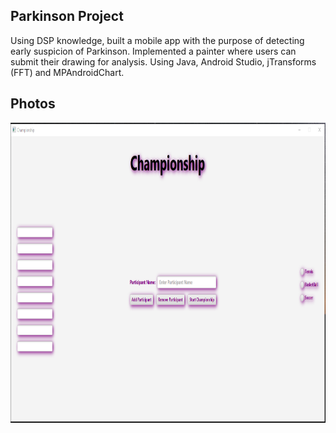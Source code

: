 ## Parkinson Project
Using DSP knowledge, built a mobile app with the purpose of detecting early suspicion of Parkinson. Implemented a painter where users can submit their drawing for analysis. Using Java, Android Studio, jTransforms (FFT) and MPAndroidChart.

## Photos
<p align="center">
<img src="https://github.com/ybiblow/Championship/blob/master/Pics/one.png?raw=true" width="800" height="480">
</p>
